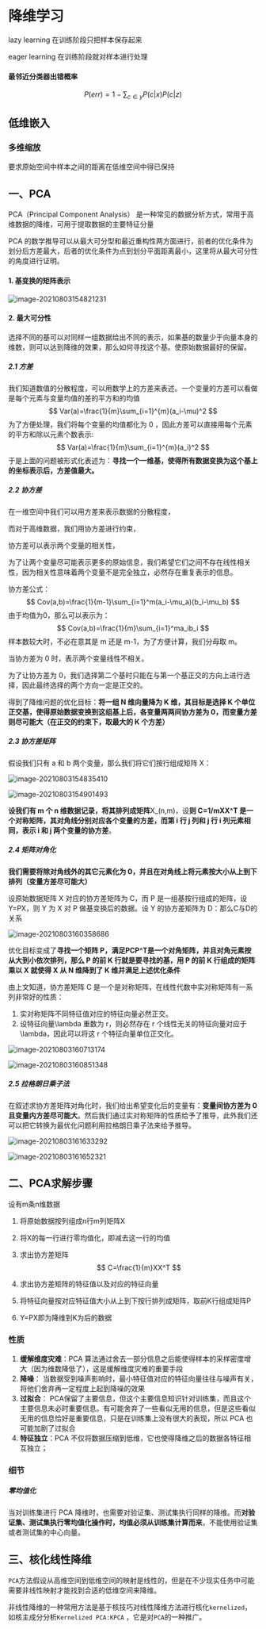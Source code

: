 # 降维学习

 lazy learning 在训练阶段只把样本保存起来

eager learning 在训练阶段就对样本进行处理

#### 最邻近分类器出错概率

$$
P(err) = 1-\sum_{c\in y}P(c|x)P(c|z)
$$



## 低维嵌入

### 多维缩放

要求原始空间中样本之间的距离在低维空间中得已保持                                                   





## 一、PCA

PCA（Principal Component Analysis） 是一种常见的数据分析方式，常用于高维数据的降维，可用于提取数据的主要特征分量

PCA 的数学推导可以从最大可分型和最近重构性两方面进行，前者的优化条件为划分后方差最大，后者的优化条件为点到划分平面距离最小，这里将从最大可分性的角度进行证明。

#### 1.  基变换的矩阵表示

![image-20210803154821231](http://kristina.oss-cn-hangzhou.aliyuncs.com/img/image-20210803154821231.png)

#### 2.  最大可分性

选择不同的基可以对同样一组数据给出不同的表示，如果基的数量少于向量本身的维数，则可以达到降维的效果，那么如何寻找这个基。使原始数据最好的保留。

##### 2.1 方差

我们知道数值的分散程度，可以用数学上的方差来表述。一个变量的方差可以看做是每个元素与变量均值的差的平方和的均值
$$
Var(a)=\frac{1}{m}\sum_{i=1}^{m}(a_i-\mu)^2
$$
为了方便处理，我们将每个变量的均值都化为 0 ，因此方差可以直接用每个元素的平方和除以元素个数表示:
$$
Var(a)=\frac{1}{m}\sum_{i=1}^{m}(a_i)^2
$$
于是上面的问题被形式化表述为：**寻找一个一维基，使得所有数据变换为这个基上的坐标表示后，方差值最大。**

##### 2.2 协方差

在一维空间中我们可以用方差来表示数据的分散程度，

而对于高维数据，我们用协方差进行约束，

协方差可以表示两个变量的相关性，

为了让两个变量尽可能表示更多的原始信息，我们希望它们之间不存在线性相关性，因为相关性意味着两个变量不是完全独立，必然存在重复表示的信息。

协方差公式：
$$
Cov(a,b)=\frac{1}{m-1}\sum_{i=1}^m(a_i-\mu_a)(b_i-\mu_b)
$$
由于均值为0，那么可以表示为：
$$
Cov(a,b)=\frac{1}{m}\sum_{i=1}^ma_ib_i
$$
样本数较大时，不必在意其是 m 还是 m-1，为了方便计算，我们分母取 m。

当协方差为 0 时，表示两个变量线性不相关。

为了让协方差为 0，我们选择第二个基时只能在与第一个基正交的方向上进行选择，因此最终选择的两个方向一定是正交的。

得到了降维问题的优化目标：**将一组 N 维向量降为 K 维，其目标是选择 K 个单位正交基，使得原始数据变换到这组基上后，各变量两两间协方差为 0，而变量方差则尽可能大（在正交的约束下，取最大的 K 个方差）**

##### 2.3 协方差矩阵

假设我们只有 a 和 b 两个变量，那么我们将它们按行组成矩阵 X：

![image-20210803154835410](http://kristina.oss-cn-hangzhou.aliyuncs.com/img/image-20210803154835410.png)

![image-20210803154901493](http://kristina.oss-cn-hangzhou.aliyuncs.com/img/image-20210803154901493.png)

**设我们有 m 个 n 维数据记录，将其排列成矩阵**X_(n,m)，设**则 C=1/mXX^T 是一个对称矩阵，其对角线分别对应各个变量的方差，而第 i 行 j 列和 j 行 i 列元素相同，表示 i 和 j 两个变量的协方差**。

##### 2.4 矩阵对角化

**我们需要将除对角线外的其它元素化为 0，并且在对角线上将元素按大小从上到下排列（变量方差尽可能大）**

设原始数据矩阵 X 对应的协方差矩阵为 C，而 P 是一组基按行组成的矩阵，设 Y=PX，则 Y 为 X 对 P 做基变换后的数据。设 Y 的协方差矩阵为 D：那么C与D的关系

![image-20210803160358686](http://kristina.oss-cn-hangzhou.aliyuncs.com/img/image-20210803160358686.png)

优化目标变成了**寻找一个矩阵 P，满足PCP^T是一个对角矩阵，并且对角元素按从大到小依次排列，那么 P 的前 K 行就是要寻找的基，用 P 的前 K 行组成的矩阵乘以 X 就使得 X 从 N 维降到了 K 维并满足上述优化条件**

由上文知道，协方差矩阵 C 是一个是对称矩阵，在线性代数中实对称矩阵有一系列非常好的性质：

1. 实对称矩阵不同特征值对应的特征向量必然正交。
2. 设特征向量\lambda 重数为 r，则必然存在 r 个线性无关的特征向量对应于 \lambda，因此可以将这 r 个特征向量单位正交化。

![image-20210803160713174](http://kristina.oss-cn-hangzhou.aliyuncs.com/img/image-20210803160713174.png)

![image-20210803160851348](http://kristina.oss-cn-hangzhou.aliyuncs.com/img/image-20210803160851348.png)




##### 2.5 拉格朗日乘子法

在叙述求协方差矩阵对角化时，我们给出希望变化后的变量有：**变量间协方差为 0 且变量内方差尽可能大**。然后我们通过实对称矩阵的性质给予了推导，此外我们还可以把它转换为最优化问题利用拉格朗日乘子法来给予推导。

![image-20210803161633292](http://kristina.oss-cn-hangzhou.aliyuncs.com/img/image-20210803161633292.png)



![image-20210803161652321](http://kristina.oss-cn-hangzhou.aliyuncs.com/img/image-20210803161652321.png)





## 二、PCA求解步骤

设有m条n维数据

1. 将原始数据按列组成n行m列矩阵X

2. 将X的每一行进行零均值化，即减去这一行的均值

3. 求出协方差矩阵
   $$
   C=\frac{1}{m}XX^T
   $$

4. 求出协方差矩阵的特征值以及对应的特征向量

5. 将特征向量按对应特征值大小从上到下按行排列成矩阵，取前K行组成矩阵P

6. Y=PX即为降维到K为后的数据

### 性质

1. **缓解维度灾难**：PCA 算法通过舍去一部分信息之后能使得样本的采样密度增大（因为维数降低了），这是缓解维度灾难的重要手段
2. **降噪**： 当数据受到噪声影响时，最小特征值对应的特征向量往往与噪声有关，将他们舍弃再一定程度上起到降噪的效果
3. **过拟合**： PCA保留了主要信息，但这个主要信息知识针对训练集，而且这个主要信息未必时重要信息。有可能舍弃了一些看似无用的信息，但是这些看似无用的信息恰好是重要信息，只是在训练集上没有很大的表现，所以 PCA 也可能加剧了过拟合
4. **特征独立**：PCA 不仅将数据压缩到低维，它也使得降维之后的数据各特征相互独立；

### 细节

#####  零均值化

当对训练集进行 PCA 降维时，也需要对验证集、测试集执行同样的降维。而**对验证集、测试集执行零均值化操作时，均值必须从训练集计算而来**，不能使用验证集或者测试集的中心向量。



## 三、核化线性降维

`PCA`方法假设从高维空间到低维空间的映射是线性的，但是在不少现实任务中可能需要非线性映射才能找到合适的低维空间来降维。

非线性降维的一种常用方法是基于核技巧对线性降维方法进行核化`kernelized`， 如核主成分分析`Kernelized PCA:KPCA` ，它是对`PCA`的一种推广。







